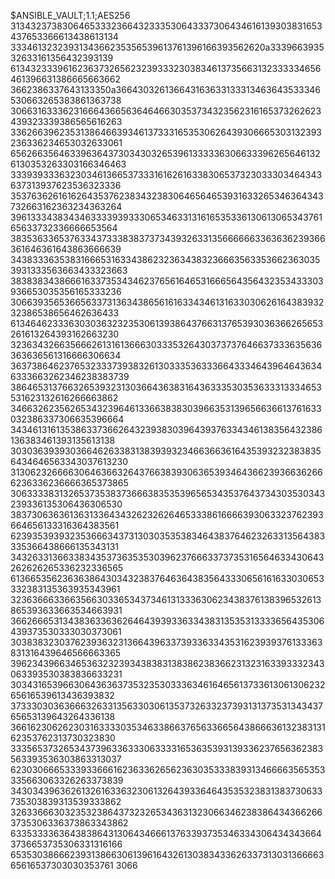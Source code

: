 $ANSIBLE_VAULT;1.1;AES256
31343237383064653332366432333530643337306434616139303831653437653366613438613134
3334613232393134366235356539613761396166393562620a333966393532633161356432393139
61343233396162363732656232393332303834613735663132333334656461396631386665663662
3662386337643133350a366430326136643163633133313463643533346530663265383861363738
30663163336231666436656364646630353734323562316165373262623439323339386565616263
33626639623531386466393461373331653530626439306665303132393236336234653032633061
65626635646339636437303430326539613333363066333962656461326130353263303166346463
33393933363230346136653733316162616338306537323033303464343637313937623536323336
35376362616162643537623834323830646564653931633265346364343732663162363234363264
39613334383434633339393330653463313161653533613061306534376165633732336666653564
38353633653763343733383837373439326331356666663363636239366361646361643863666639
34383336353831666531633438623236343832366635633536623630353931333563663433323663
38383834386661633735343462376561646531666564356432353433303936653035356165333236
30663935653665633731363438656161633434613163303062616438393232386538656462636433
61346462333630303632323530613938643766313765393036366265653261613264393162663230
32363432663566626131613666303335326430373737646637333635636363636561316666306634
36373864623765323337393832613033353633366433346439646436346333663262346238383739
38646531376632653932313036643638316436333530353633313334653531623132616266663862
34663262356265343239646133663838303966353139656636613761633032386337306635396664
34346131613538633736626432393830396439376334346138356432386136383461393135613138
30303639393036646263383138393932346636636164353932323838356434646563343037613230
31306232666630646366326437663839306365393464366239366362666236336236666365373865
30633338313265373538373666383535396565343537643734303530343239336135306436306530
38373063636136313364343262326264653338616666393063323762393664656133316364383561
62393539393235366634373130303535383464383764623263313564383335366438666135343131
34326331366338343537363535303962376663373735316564633430643262626265336232336565
61366535623636386430343238376463643835643330656161633030653332383135363935343961
32363666336635663033653437346131333630623438376138396532613865393633663534663931
36626665313438363363626464393933633438313535313333656435306439373530333030373061
30383832303762393632313664396337393363343531623939376133363831316439646566663365
39623439663465363232393438383138386238366231323163393332343063393530383836633231
30343165396630643636373532353033363461646561373361306130623265616539613436393832
37333030363666326331356330306135373263323739313137353134343765653139643264336138
36616230626230316333303534633866376563366564386663613238313162353762313730323830
33356537326534373963363330633331653635393139336237656362383563393536303863313037
62303066653339336661623633626562363035333839313466663565353335663063326263373839
34303439636261326163363230613264393364643535323831383730633735303839313539333862
32633666303235323864373232653436313230663462383864343662663735306336373863343862
63353333636438386431306434666137633937353463343064343436643736653735306331316166
65353038666239313866306139616432613038343362633731303136666365616537303030353761
3066
